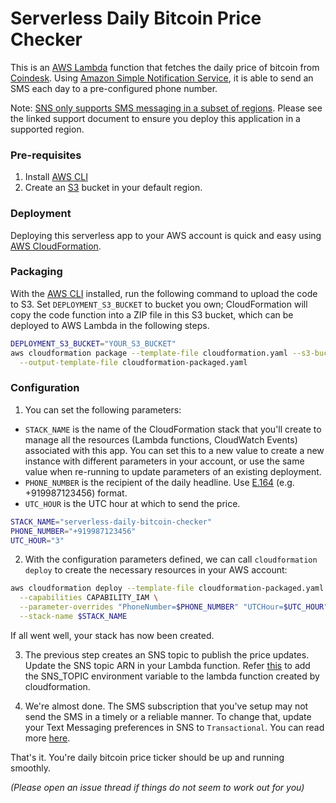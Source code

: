 # Serverless Daily Bitcoin Price Checker

This is an [AWS Lambda](https://aws.amazon.com/lambda/) function that fetches the daily price of bitcoin from [Coindesk](https://www.coindesk.com). Using [Amazon Simple Notification Service](https://aws.amazon.com/sns/), it is able to send an SMS each day to a pre-configured phone number.

Note: [SNS only supports SMS messaging in a subset of regions](http://docs.aws.amazon.com/sns/latest/dg/sms_supported-countries.html). Please see the linked support document to ensure you deploy this application in a supported region.

### Pre-requisites

1. Install [AWS CLI](http://docs.aws.amazon.com/cli/latest/userguide/installing.html)
2. Create an [S3](https://aws.amazon.com/s3/) bucket in your default region.

### Deployment

Deploying this serverless app to your AWS account is quick and easy using [AWS CloudFormation](https://aws.amazon.com/cloudformation/).

### Packaging

With the [AWS CLI](https://aws.amazon.com/cli/) installed, run the following command to upload the code to S3. Set `DEPLOYMENT_S3_BUCKET` to bucket you own; CloudFormation will copy the code function into a ZIP file in this S3 bucket, which can be deployed to AWS Lambda in the following steps.

```sh
DEPLOYMENT_S3_BUCKET="YOUR_S3_BUCKET"
aws cloudformation package --template-file cloudformation.yaml --s3-bucket $DEPLOYMENT_S3_BUCKET \
  --output-template-file cloudformation-packaged.yaml
```


### Configuration

1. You can set the following parameters:

 * `STACK_NAME` is the name of the CloudFormation stack that you'll create to manage all the resources (Lambda functions, CloudWatch Events) associated with this app. You can set this to a new value to create a new instance with different parameters in your account, or use the same value when re-running to update parameters of an existing deployment.
 * `PHONE_NUMBER` is the recipient of the daily headline. Use [E.164](https://en.wikipedia.org/wiki/E.164) (e.g. +919987123456) format.
 * `UTC_HOUR` is the UTC hour at which to send the price.

```sh
STACK_NAME="serverless-daily-bitcoin-checker"
PHONE_NUMBER="+919987123456"
UTC_HOUR="3"
```

2. With the configuration parameters defined, we can call `cloudformation deploy` to create the necessary resources in your AWS account:

```sh
aws cloudformation deploy --template-file cloudformation-packaged.yaml \
  --capabilities CAPABILITY_IAM \
  --parameter-overrides "PhoneNumber=$PHONE_NUMBER" "UTCHour=$UTC_HOUR" \
  --stack-name $STACK_NAME
````

If all went well, your stack has now been created.

3. The previous step creates an SNS topic to publish the price updates. Update the SNS topic ARN in your Lambda function. Refer [this](http://docs.aws.amazon.com/lambda/latest/dg/env_variables.html) to add the SNS_TOPIC environment variable to the lambda function created by cloudformation.


4. We're almost done. The SMS subscription that you've setup may not send the SMS in a timely or a reliable manner. To change that, update your Text Messaging preferences in SNS to ```Transactional```. You can read more [here](http://docs.aws.amazon.com/sns/latest/dg/sms_publish-to-phone.html).


That's it. You're daily bitcoin price ticker should be up and running smoothly.

*(Please open an issue thread if things do not seem to work out for you)*